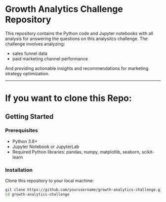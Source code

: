 # Growth Analytics Challenge Repository

This repository contains the Python code and Jupyter notebooks with all analysis for answering the questions on this analysitcs challenge.
The challenge involves analyzing:
- sales funnel data
- paid marketing channel performance

And providing actionable insights and recommendations for marketing strategy optimization.


---
# If you want to clone this Repo:
## Getting Started

### Prerequisites

- Python 3.8+
- Jupyter Notebook or JupyterLab
- Required Python libraries: pandas, numpy, matplotlib, seaborn, scikit-learn

### Installation

Clone this repository to your local machine:

```bash
git clone https://github.com/yourusername/growth-analytics-challenge.git
cd growth-analytics-challenge
